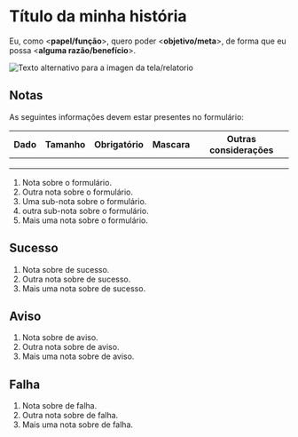 # Título da minha história #

Eu, como <**papel/função**>, quero poder <**objetivo/meta**>, de forma que eu possa <**alguma razão/benefício**>.


![Texto alternativo para a imagen da tela/relatorio](/path/to/image.png "Atributo title da imagen")


## Notas ##

As seguintes informações devem estar presentes no formulário:

| Dado | Tamanho | Obrigatório | Mascara | Outras considerações |
|------|---------|-------------|---------|----------------------|
|      |         |             |         |                      |
|      |         |             |         |                      |
|      |         |             |         |                      |

1. Nota sobre o formulário.
1. Outra nota sobre o formulário.
 2. Uma sub-nota sobre o formulário.
 2. outra sub-nota sobre o formulário.
1. Mais uma nota sobre o formulário.


## Sucesso ##

1. Nota sobre de sucesso.
2. Outra nota sobre de sucesso.
3. Mais uma nota sobre de sucesso.

## Aviso ##

1. Nota sobre de aviso.
2. Outra nota sobre de aviso.
3. Mais uma nota sobre de aviso.

## Falha ##

1. Nota sobre de falha.
2. Outra nota sobre de falha.
3. Mais uma nota sobre de falha.
